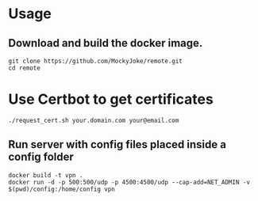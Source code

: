 Usage
==================
Download and build the docker image.
-----------

    git clone https://github.com/MockyJoke/remote.git
    cd remote

Use Certbot to get certificates
==================

    ./request_cert.sh your.domain.com your@email.com
    
Run server with config files placed inside a config folder
-----------
    docker build -t vpn .
    docker run -d -p 500:500/udp -p 4500:4500/udp --cap-add=NET_ADMIN -v $(pwd)/config:/home/config vpn
    
